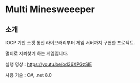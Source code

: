 # Multi Minesweeeper


## 소개

IOCP 기반 소켓 통신 라이브러리부터 게임 서버까지 구현한 프로젝트.

멀티로 지뢰찾기 하는 게임입니다.

실행 영상 : <https://youtu.be/od36XPGzSlE>

사용 기술 : C#, .net 8.0
